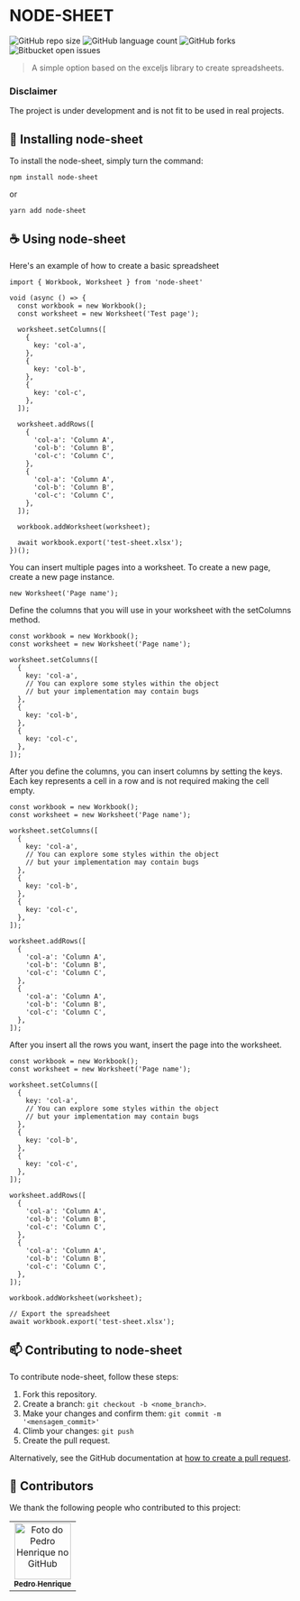 # NODE-SHEET

![GitHub repo size](https://img.shields.io/github/repo-size/pedro3g/node-sheet?style=for-the-badge)
![GitHub language count](https://img.shields.io/github/languages/count/pedro3g/node-sheet?style=for-the-badge)
![GitHub forks](https://img.shields.io/github/forks/pedro3g/node-sheet?style=for-the-badge)
![Bitbucket open issues](https://img.shields.io/github/issues/pedro3g/node-sheet?style=for-the-badge)


> A simple option based on the exceljs library to create spreadsheets.

### Disclaimer

The project is under development and is not fit to be used in real projects.

## 🚀 Installing node-sheet

To install the node-sheet, simply turn the command:

```
npm install node-sheet
```
or
```
yarn add node-sheet
```

## ☕ Using node-sheet

Here's an example of how to create a basic spreadsheet
```
import { Workbook, Worksheet } from 'node-sheet'

void (async () => {
  const workbook = new Workbook();
  const worksheet = new Worksheet('Test page');

  worksheet.setColumns([
    {
      key: 'col-a',
    },
    {
      key: 'col-b',
    },
    {
      key: 'col-c',
    },
  ]);

  worksheet.addRows([
    {
      'col-a': 'Column A',
      'col-b': 'Column B',
      'col-c': 'Column C',
    },
    {
      'col-a': 'Column A',
      'col-b': 'Column B',
      'col-c': 'Column C',
    },
  ]);

  workbook.addWorksheet(worksheet);

  await workbook.export('test-sheet.xlsx');
})();

```

You can insert multiple pages into a worksheet. To create a new page, create a new page instance.

```
new Worksheet('Page name');
```
Define the columns that you will use in your worksheet with the setColumns method.

```
const workbook = new Workbook();
const worksheet = new Worksheet('Page name');

worksheet.setColumns([
  {
    key: 'col-a',
    // You can explore some styles within the object
    // but your implementation may contain bugs
  },
  {
    key: 'col-b',
  },
  {
    key: 'col-c',
  },
]);
```

After you define the columns, you can insert columns by setting the keys. Each key represents a cell in a row and is not required making the cell empty.
```
const workbook = new Workbook();
const worksheet = new Worksheet('Page name');

worksheet.setColumns([
  {
    key: 'col-a',
    // You can explore some styles within the object
    // but your implementation may contain bugs
  },
  {
    key: 'col-b',
  },
  {
    key: 'col-c',
  },
]);

worksheet.addRows([
  {
    'col-a': 'Column A',
    'col-b': 'Column B',
    'col-c': 'Column C',
  },
  {
    'col-a': 'Column A',
    'col-b': 'Column B',
    'col-c': 'Column C',
  },
]);
```

After you insert all the rows you want, insert the page into the worksheet.
```
const workbook = new Workbook();
const worksheet = new Worksheet('Page name');

worksheet.setColumns([
  {
    key: 'col-a',
    // You can explore some styles within the object
    // but your implementation may contain bugs
  },
  {
    key: 'col-b',
  },
  {
    key: 'col-c',
  },
]);

worksheet.addRows([
  {
    'col-a': 'Column A',
    'col-b': 'Column B',
    'col-c': 'Column C',
  },
  {
    'col-a': 'Column A',
    'col-b': 'Column B',
    'col-c': 'Column C',
  },
]);

workbook.addWorksheet(worksheet);

// Export the spreadsheet
await workbook.export('test-sheet.xlsx');
```

## 📫 Contributing to node-sheet
To contribute node-sheet, follow these steps:

1. Fork this repository.
2. Create a branch: `git checkout -b <nome_branch>`.
3. Make your changes and confirm them: `git commit -m '<mensagem_commit>'`
4. Climb your changes: `git push`
5. Create the pull request.

Alternatively, see the GitHub documentation at [how to create a pull request](https://help.github.com/en/github/collaborating-with-issues-and-pull-requests/creating-a-pull-request).

## 🤝 Contributors

We thank the following people who contributed to this project:

<table>
  <tr>
    <td align="center">
      <a href="https://github.com/pedro3g">
        <img src="https://avatars3.githubusercontent.com/u/30221184" width="100px;" alt="Foto do Pedro Henrique no GitHub"/><br>
        <sub>
          <b>Pedro Henrique</b>
        </sub>
      </a>
    </td>
  </tr>
</table>
